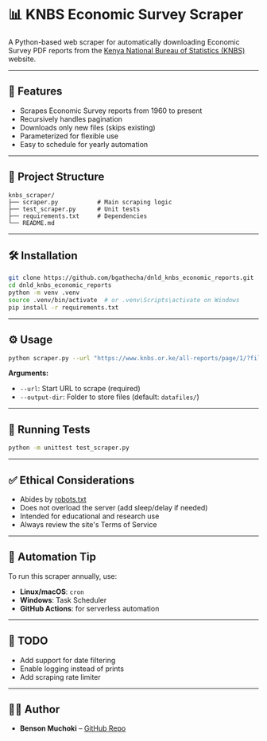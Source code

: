 # 📊 KNBS Economic Survey Scraper

A Python-based web scraper for automatically downloading Economic Survey PDF reports from the [Kenya National Bureau of Statistics (KNBS)](https://www.knbs.or.ke/) website.

---

## 🚀 Features

- Scrapes Economic Survey reports from 1960 to present
- Recursively handles pagination
- Downloads only new files (skips existing)
- Parameterized for flexible use
- Easy to schedule for yearly automation

---

## 📁 Project Structure

```
knbs_scraper/
├── scraper.py           # Main scraping logic
├── test_scraper.py      # Unit tests
├── requirements.txt     # Dependencies
└── README.md
```

---

## 🛠️ Installation

```bash
git clone https://github.com/bgathecha/dnld_knbs_economic_reports.git
cd dnld_knbs_economic_reports
python -m venv .venv
source .venv/bin/activate  # or .venv\Scripts\activate on Windows
pip install -r requirements.txt
```

---

## ⚙️ Usage

```bash
python scraper.py --url "https://www.knbs.or.ke/all-reports/page/1/?filter_sub_category_7867=economic_surveys" --output-dir "datafiles/"
```

**Arguments:**
- `--url`: Start URL to scrape (required)
- `--output-dir`: Folder to store files (default: `datafiles/`)

---

## 🧪 Running Tests

```bash
python -m unittest test_scraper.py
```

---

## ✅ Ethical Considerations

- Abides by [robots.txt](https://www.knbs.or.ke/robots.txt)
- Does not overload the server (add sleep/delay if needed)
- Intended for educational and research use
- Always review the site's Terms of Service

---

## 📅 Automation Tip

To run this scraper annually, use:
- **Linux/macOS**: `cron`
- **Windows**: Task Scheduler
- **GitHub Actions**: for serverless automation

---

## 📌 TODO

- Add support for date filtering
- Enable logging instead of prints
- Add scraping rate limiter

---

## 👨‍💻 Author

- **Benson Muchoki** – [GitHub Repo](https://github.com/bgathecha/dnld_knbs_economic_reports)
